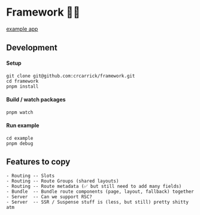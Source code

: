 # Framework 🤷‍♂️

[example app](./example)

## Development

#### Setup

```shell
git clone git@github.com:crcarrick/framework.git
cd framework
pnpm install
```

#### Build / watch packages

```shell
pnpm watch
```

#### Run example

```shell
cd example
pnpm debug
```

## Features to copy

```
- Routing -- Slots
- Routing -- Route Groups (shared layouts)
- Routing -- Route metadata (✅ but still need to add many fields)
- Bundle  -- Bundle route components (page, layout, fallback) together
- Server  -- Can we support RSC?
- Server  -- SSR / Suspense stuff is (less, but still) pretty shitty atm
```
